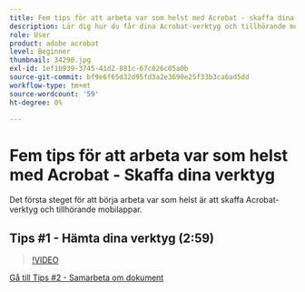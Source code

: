 ```yaml
---
title: Fem tips för att arbeta var som helst med Acrobat - skaffa dina verktyg
description: Lär dig hur du får dina Acrobat-verktyg och tillhörande mobilappar att fungera oavsett var du är
role: User
product: adobe acrobat
level: Beginner
thumbnail: 34290.jpg
exl-id: 1ef1b939-3745-41d2-881c-67c026c05a0b
source-git-commit: bf9e6f65d32d95fd3a2e3690e25f33b3ca6ad5dd
workflow-type: tm+mt
source-wordcount: '59'
ht-degree: 0%

---
```


# Fem tips för att arbeta var som helst med Acrobat - Skaffa dina verktyg

Det första steget för att börja arbeta var som helst är att skaffa Acrobat-verktyg och tillhörande mobilappar.

## Tips #1 - Hämta dina verktyg (2:59)

>[!VIDEO](https://video.tv.adobe.com/v/34290?hidetitle=true)

[Gå till Tips #2 - Samarbeta om dokument](collaborate-on-documents.md)